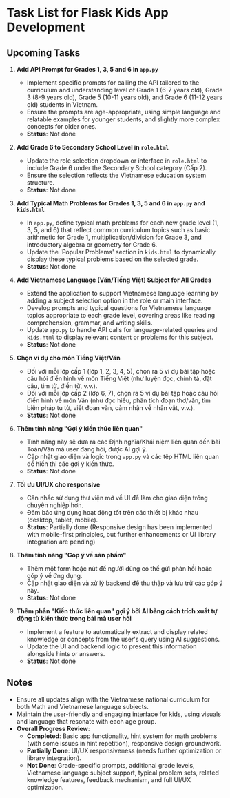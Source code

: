 # Task List for Flask Kids App Development

## Upcoming Tasks

1. **Add API Prompt for Grades 1, 3, 5 and 6 in `app.py`**
   - Implement specific prompts for calling the API tailored to the curriculum and understanding level of Grade 1 (6-7 years old), Grade 3 (8-9 years old), Grade 5 (10-11 years old), and Grade 6 (11-12 years old) students in Vietnam.
   - Ensure the prompts are age-appropriate, using simple language and relatable examples for younger students, and slightly more complex concepts for older ones.
   - **Status**: Not done

2. **Add Grade 6 to Secondary School Level in `role.html`**
   - Update the role selection dropdown or interface in `role.html` to include Grade 6 under the Secondary School category (Cấp 2).
   - Ensure the selection reflects the Vietnamese education system structure.
   - **Status**: Not done

3. **Add Typical Math Problems for Grades 1, 3, 5 and 6 in `app.py` and `kids.html`**
   - In `app.py`, define typical math problems for each new grade level (1, 3, 5, and 6) that reflect common curriculum topics such as basic arithmetic for Grade 1, multiplication/division for Grade 3, and introductory algebra or geometry for Grade 6.
   - Update the 'Popular Problems' section in `kids.html` to dynamically display these typical problems based on the selected grade.
   - **Status**: Not done

4. **Add Vietnamese Language (Văn/Tiếng Việt) Subject for All Grades**
   - Extend the application to support Vietnamese language learning by adding a subject selection option in the role or main interface.
   - Develop prompts and typical questions for Vietnamese language topics appropriate to each grade level, covering areas like reading comprehension, grammar, and writing skills.
   - Update `app.py` to handle API calls for language-related queries and `kids.html` to display relevant content or problems for this subject.
   - **Status**: Not done

5. **Chọn ví dụ cho môn Tiếng Việt/Văn**
   - Đối với mỗi lớp cấp 1 (lớp 1, 2, 3, 4, 5), chọn ra 5 ví dụ bài tập hoặc câu hỏi điển hình về môn Tiếng Việt (như luyện đọc, chính tả, đặt câu, tìm từ, điền từ, v.v.).
   - Đối với mỗi lớp cấp 2 (lớp 6, 7), chọn ra 5 ví dụ bài tập hoặc câu hỏi điển hình về môn Văn (như đọc hiểu, phân tích đoạn thơ/văn, tìm biện pháp tu từ, viết đoạn văn, cảm nhận về nhân vật, v.v.).
   - **Status**: Not done

6. **Thêm tính năng "Gợi ý kiến thức liên quan"**
   - Tính năng này sẽ đưa ra các Định nghĩa/Khái niệm liên quan đến bài Toán/Văn mà user đang hỏi, được AI gợi ý.
   - Cập nhật giao diện và logic trong `app.py` và các tệp HTML liên quan để hiển thị các gợi ý kiến thức.
   - **Status**: Not done

7. **Tối ưu UI/UX cho responsive**
   - Cân nhắc sử dụng thư viện mở về UI để làm cho giao diện trông chuyên nghiệp hơn.
   - Đảm bảo ứng dụng hoạt động tốt trên các thiết bị khác nhau (desktop, tablet, mobile).
   - **Status**: Partially done (Responsive design has been implemented with mobile-first principles, but further enhancements or UI library integration are pending)

8. **Thêm tính năng "Góp ý về sản phẩm"**
   - Thêm một form hoặc nút để người dùng có thể gửi phản hồi hoặc góp ý về ứng dụng.
   - Cập nhật giao diện và xử lý backend để thu thập và lưu trữ các góp ý này.
   - **Status**: Not done

9. **Thêm phần "Kiến thức liên quan" gợi ý bởi AI bằng cách trích xuất tự động từ kiến thức trong bài mà user hỏi**
   - Implement a feature to automatically extract and display related knowledge or concepts from the user's query using AI suggestions.
   - Update the UI and backend logic to present this information alongside hints or answers.
   - **Status**: Not done

## Notes
- Ensure all updates align with the Vietnamese national curriculum for both Math and Vietnamese language subjects.
- Maintain the user-friendly and engaging interface for kids, using visuals and language that resonate with each age group.
- **Overall Progress Review**:
  - **Completed**: Basic app functionality, hint system for math problems (with some issues in hint repetition), responsive design groundwork.
  - **Partially Done**: UI/UX responsiveness (needs further optimization or library integration).
  - **Not Done**: Grade-specific prompts, additional grade levels, Vietnamese language subject support, typical problem sets, related knowledge features, feedback mechanism, and full UI/UX optimization.